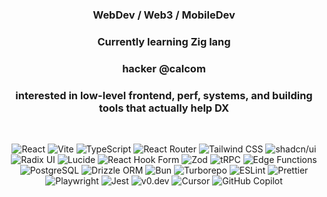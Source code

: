 <h3 align="center">WebDev / Web3 / MobileDev</h3>
<h3 align="center">Currently learning Zig lang </h3>
<h3 align="center">hacker @calcom</h3>
<h3 align="center">interested in low-level frontend, perf, systems, and building tools that actually help DX</h3>
<br>

<p align="center">
<img src="https://img.shields.io/badge/React-%2320232a.svg?style=plastic&logo=react&logoColor=%2361DAFB" alt="React" />
<img src="https://img.shields.io/badge/Vite-%23646CFF.svg?style=plastic&logo=vite&logoColor=white" alt="Vite" />
<img src="https://img.shields.io/badge/TypeScript-%23007ACC.svg?style=plastic&logo=typescript&logoColor=white" alt="TypeScript" />
<img src="https://img.shields.io/badge/React_Router-%23CA4245.svg?style=plastic&logo=reactrouter&logoColor=white" alt="React Router" />
<img src="https://img.shields.io/badge/TailwindCSS-%2338B2E8.svg?style=plastic&logo=tailwind-css&logoColor=white" alt="Tailwind CSS" />
<img src="https://img.shields.io/badge/shadcn/ui-%23212121.svg?style=plastic&logo=radix-ui&logoColor=white" alt="shadcn/ui" />
<img src="https://img.shields.io/badge/Radix_UI-%23212121.svg?style=plastic&logo=radix-ui&logoColor=white" alt="Radix UI" />
<img src="https://img.shields.io/badge/Lucide_Icons-%23000000.svg?style=plastic&logo=lucide&logoColor=white" alt="Lucide" />
<img src="https://img.shields.io/badge/React_Hook_Form-%23EC5990.svg?style=plastic&logo=reacthookform&logoColor=white" alt="React Hook Form" />
<img src="https://img.shields.io/badge/Zod-%23000000.svg?style=plastic&logo=zod&logoColor=white" alt="Zod" />
<img src="https://img.shields.io/badge/tRPC-%23323330.svg?style=plastic&logo=trpc&logoColor=white" alt="tRPC" />
<img src="https://img.shields.io/badge/Edge_Functions-%23000000.svg?style=plastic&logo=vercel&logoColor=white" alt="Edge Functions" />
<img src="https://img.shields.io/badge/PostgreSQL-%23336791.svg?style=plastic&logo=postgresql&logoColor=white" alt="PostgreSQL" />
<img src="https://img.shields.io/badge/Drizzle_ORM-%23000000.svg?style=plastic&logo=drizzle&logoColor=white" alt="Drizzle ORM" />
<img src="https://img.shields.io/badge/Bun-%23000000.svg?style=plastic&logo=bun&logoColor=white" alt="Bun" />
<img src="https://img.shields.io/badge/Turborepo-%23000000.svg?style=plastic&logo=vercel&logoColor=white" alt="Turborepo" />
<img src="https://img.shields.io/badge/ESLint-%234B32C3.svg?style=plastic&logo=eslint&logoColor=white" alt="ESLint" />
<img src="https://img.shields.io/badge/Prettier-%23F7B93E.svg?style=plastic&logo=prettier&logoColor=white" alt="Prettier" />
<img src="https://img.shields.io/badge/Playwright-%23000000.svg?style=plastic&logo=playwright&logoColor=green" alt="Playwright" />
<img src="https://img.shields.io/badge/Jest-%23C21325.svg?style=plastic&logo=jest&logoColor=white" alt="Jest" />
<img src="https://img.shields.io/badge/v0.dev-%23000000.svg?style=plastic&logo=openai&logoColor=white" alt="v0.dev" />
<img src="https://img.shields.io/badge/Cursor-%23000000.svg?style=plastic&logo=cursor&logoColor=white" alt="Cursor" />
<img src="https://img.shields.io/badge/GitHub_Copilot-%23000000.svg?style=plastic&logo=github&logoColor=white" alt="GitHub Copilot" />
</p>
